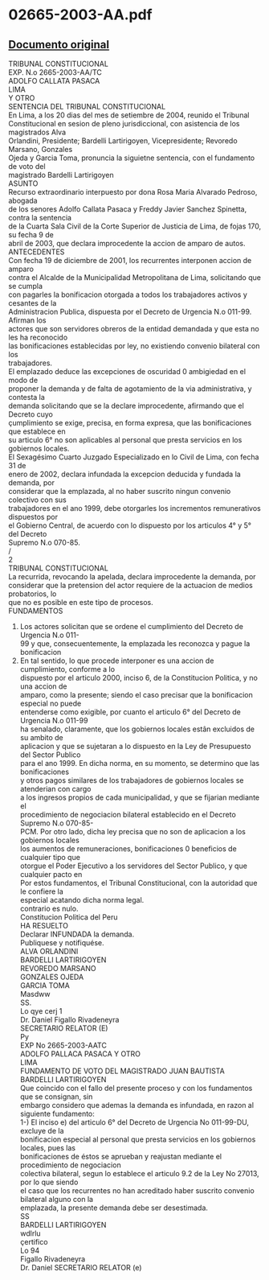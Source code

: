 
02665-2003-AA.pdf
=================
  
[Documento original](https://tc.gob.pe/jurisprudencia/2005/02665-2003-AA.pdf)  
---  
TRIBUNAL CONSTITUCIONAL  
EXP. N.o 2665-2003-AA/TC  
ADOLFO CALLATA PASACA  
LIMA  
Y OTRO  
SENTENCIA DEL TRIBUNAL CONSTITUCIONAL  
En Lima, a los 20 dias del mes de setiembre de 2004, reunido el Tribunal  
Constitucional en sesion de pleno jurisdiccional, con asistencia de los magistrados Alva  
Orlandini, Presidente; Bardelli Lartirigoyen, Vicepresidente; Revoredo Marsano, Gonzales  
Ojeda y Garcia Toma, pronuncia la siguietne sentencia, con el fundamento de voto del  
magistrado Bardelli Lartirigoyen  
ASUNTO  
Recurso extraordinario interpuesto por dona Rosa Maria Alvarado Pedroso, abogada  
de los senores Adolfo Callata Pasaca y Freddy Javier Sanchez Spinetta, contra la sentencia  
de la Cuarta Sala Civil de la Corte Superior de Justicia de Lima, de fojas 170, su fecha 9 de  
abril de 2003, que declara improcedente la accion de amparo de autos.  
ANTECEDENTES  
Con fecha 19 de diciembre de 2001, los recurrentes interponen accion de amparo  
contra el Alcalde de la Municipalidad Metropolitana de Lima, solicitando que se cumpla  
con pagarles la bonificacion otorgada a todos los trabajadores activos y cesantes de la  
Administracion Publica, dispuesta por el Decreto de Urgencia N.o 011-99. Afirman los  
actores que son servidores obreros de la entidad demandada y que esta no les ha reconocido  
las bonificaciones establecidas por ley, no existiendo convenio bilateral con los  
trabajadores.  
El emplazado deduce las excepciones de oscuridad 0 ambigiedad en el modo de  
proponer la demanda y de falta de agotamiento de la via administrativa, y contesta la  
demanda solicitando que se la declare improcedente, afirmando que el Decreto cuyo  
çumplimiento se exige, precisa, en forma expresa, que las bonificaciones que establece en  
su articulo 6° no son aplicables al personal que presta servicios en los gobiernos locales.  
El Sexagésimo Cuarto Juzgado Especializado en lo Civil de Lima, con fecha 31 de  
enero de 2002, declara infundada la excepcion deducida y fundada la demanda, por  
considerar que la emplazada, al no haber suscrito ningun convenio colectivo con sus  
trabajadores en el ano 1999, debe otorgarles los incrementos remunerativos dispuestos por  
el Gobierno Central, de acuerdo con lo dispuesto por los articulos 4° y 5° del Decreto  
Supremo N.o 070-85.  
/  
2  
TRIBUNAL CONSTITUCIONAL  
La recurrida, revocando la apelada, declara improcedente la demanda, por  
considerar que la pretension del actor requiere de la actuacion de medios probatorios, lo  
que no es posible en este tipo de procesos.  
FUNDAMENTOS  
1. Los actores solicitan que se ordene el cumplimiento del Decreto de Urgencia N.o 011-  
99 y que, consecuentemente, la emplazada les reconozca y pague la bonificacion  
2. En tal sentido, lo que procede interponer es una accion de cumplimiento, conforme a lo  
dispuesto por el articulo 2000, inciso 6, de la Constitucion Politica, y no una accion de  
amparo, como la presente; siendo el caso precisar que la bonificacion especial no puede  
entenderse como exigible, por cuanto el articulo 6° del Decreto de Urgencia N.o 011-99  
ha senalado, claramente, que los gobiernos locales estân excluidos de su ambito de  
aplicacion y que se sujetaran a lo dispuesto en la Ley de Presupuesto del Sector Publico  
para el ano 1999. En dicha norma, en su momento, se determino que las bonificaciones  
y otros pagos similares de los trabajadores de gobiernos locales se atenderian con cargo  
a los ingresos propios de cada municipalidad, y que se fijarian mediante el  
procedimiento de negociacion bilateral establecido en el Decreto Supremo N.o 070-85-  
PCM. Por otro lado, dicha ley precisa que no son de aplicacion a los gobiernos locales  
los aumentos de remuneraciones, bonificaciones 0 beneficios de cualquier tipo que  
otorgue el Poder Ejecutivo a los servidores del Sector Publico, y que cualquier pacto en  
Por estos fundamentos, el Tribunal Constitucional, con la autoridad que le confiere la  
especial acatando dicha norma legal.  
contrario es nulo.  
Constitucion Politica del Peru  
HA RESUELTO  
Declarar INFUNDADA la demanda.  
Publiquese y notifiquése.  
ALVA ORLANDINI  
BARDELLI LARTIRIGOYEN  
REVOREDO MARSANO  
GONZALES OJEDA  
GARCIA TOMA  
Masdww  
SS.  
Lo qye cerj 1  
Dr. Daniel Figallo Rivadeneyra  
SECRETARIO RELATOR (E)  
Py  
EXP No 2665-2003-AATC  
ADOLFO PALLACA PASACA Y OTRO  
LIMA  
FUNDAMENTO DE VOTO DEL MAGISTRADO JUAN BAUTISTA  
BARDELLI LARTIRIGOYEN  
Que coincido con el fallo del presente proceso y con los fundamentos que se consignan, sin  
embargo considero que ademas la demanda es infundada, en razon al siguiente fundamento:  
1-) El inciso e) del articulo 6° del Decreto de Urgencia No 011-99-DU, excluye de la  
bonificacion especial al personal que presta servicios en los gobiernos locales, pues las  
bonificaciones de éstos se aprueban y reajustan mediante el procedimiento de negociacion  
colectiva bilateral, segun lo establece el articulo 9.2 de la Ley No 27013, por lo que siendo  
el caso que los recurrentes no han acreditado haber suscrito convenio bilateral alguno con la  
emplazada, la presente demanda debe ser desestimada.  
SS  
BARDELLI LARTIRIGOYEN  
wdlrlu  
çertifico  
Lo 94  
Figallo Rivadeneyra  
Dr. Daniel SECRETARIO RELATOR (e)